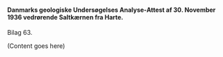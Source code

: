 #### Danmarks geologiske Undersøgelses Analyse-Attest af 30. November 1936 vedrørende Saltkærnen fra Harte.

Bilag 63.

(Content goes here)
